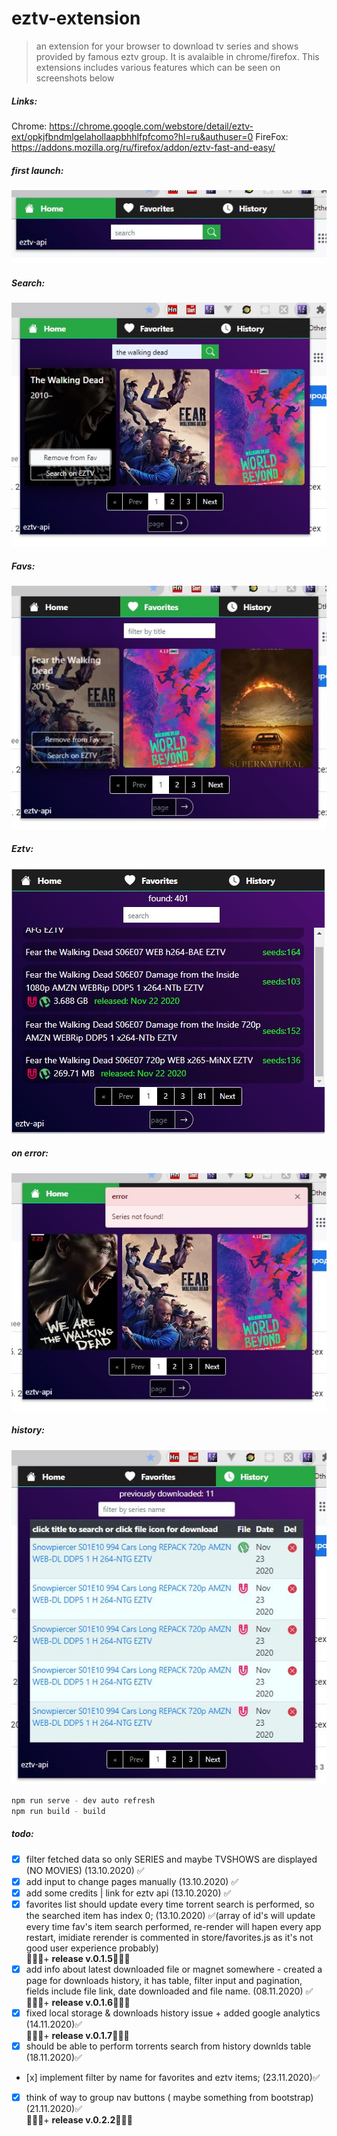 # eztv-extension
> an extension for your browser to download tv series and shows provided by famous eztv group. It is avalaible in chrome/firefox. This extensions includes various features which can be seen on screenshots below

##### Links:
Chrome: https://chrome.google.com/webstore/detail/eztv-ext/opkjfbndmlgelahollaapbhhlfpfcomo?hl=ru&authuser=0
FireFox: https://addons.mozilla.org/ru/firefox/addon/eztv-fast-and-easy/

##### first launch:
![Alt text](images/ScreenInit.JPG?raw=true "scheme")
##### Search:
![Alt text](images/screen-search.JPG?raw=true "scheme")
##### Favs:
![Alt text](images/screen-favs.JPG?raw=true "scheme")
##### Eztv:
![Alt text](images/screen-eztv.jpg?raw=true "scheme")
##### on error:
![Alt text](images/Screen-search-wrongjpg.jpg?raw=true "scheme")
##### history:
![Alt text](images/history.JPG?raw=true "scheme")

```sh
npm run serve - dev auto refresh
npm run build - build
```

##### todo:

- [x] filter fetched data so only  SERIES and maybe TVSHOWS are displayed (NO MOVIES) (13.10.2020) ✅
- [x] add input to change pages manually (13.10.2020) ✅
- [x] add some credits | link for eztv api (13.10.2020) ✅
- [x] favorites list should update every  time torrent search is performed,  so the searched item has index 0; (13.10.2020) ✅(array of id's will update every time fav's item search performed, re-render will hapen every app restart, imidiate rerender is commented in store/favorites.js as it's not good user experience probably) <br>:cow2::cow2::cow2:+ **release v.0.1.5**:cow2::cow2::cow2:
- [x] add info about latest downloaded file or magnet somewhere - created a page for  downloads history, it has table, filter input and pagination, fields include file link, date downloaded and file name. (08.11.2020) ✅<br>:cow2::cow2::cow2:+ **release v.0.1.6**:cow2::cow2::cow2:
- [x] fixed local storage & downloads  history issue + added google analytics (14.11.2020)✅
<br>:cow2::cow2::cow2:+ **release v.0.1.7**:cow2::cow2::cow2:
- [x] should be able to perform torrents search from history downlds table (18.11.2020)✅
- [х] implement filter by name for favorites and eztv items; (23.11.2020)✅
- [x] think of way to group nav buttons ( maybe something from bootstrap) (21.11.2020)✅
<br>:cow2::cow2::cow2:+ **release v.0.2.2**:cow2::cow2::cow2: